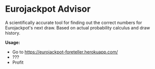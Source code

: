 # Eurojackpot Advisor
A scientifically accurate tool for finding out the correct numbers for Eurojackpot's next draw. Based on actual probability calculus and draw history.

**Usage:**
- Go to https://eurojackpot-foreteller.herokuapp.com/
- ???
- Profit